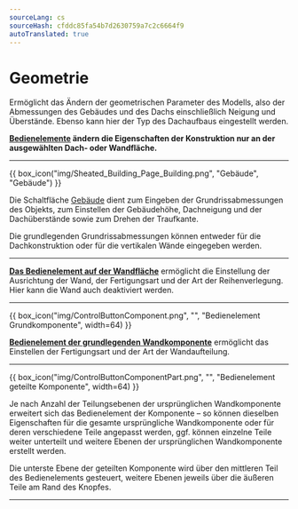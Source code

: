 ```yaml
---
sourceLang: cs
sourceHash: cfddc85fa54b7d2630759a7c2c6664f9
autoTranslated: true
---
```


# Geometrie
<p>Ermöglicht das Ändern der geometrischen Parameter des Modells, also der Abmessungen des Gebäudes und des Dachs einschließlich Neigung und Überstände. Ebenso kann hier der Typ des Dachaufbaus eingestellt werden.</p>

<p><b><u>Bedienelemente</u> ändern die Eigenschaften der Konstruktion nur an der ausgewählten Dach- oder Wandfläche.</b></p>

<hr class="main">

{{ box_icon("img/Sheated_Building_Page_Building.png", "Gebäude", "Gebäude") }}

<p>Die Schaltfläche <u>Gebäude</u> dient zum Eingeben der Grundrissabmessungen des Objekts, zum Einstellen der Gebäudehöhe, Dachneigung und der Dachüberstände sowie zum Drehen der Traufkante.</p>
<p>Die grundlegenden Grundrissabmessungen können entweder für die Dachkonstruktion oder für die vertikalen Wände eingegeben werden.</p>

<hr class="main">

<!--{{ box_icon("img/RoofSketchIcon64x64.png", "Dach", "Dach") }}

<p>Die Schaltfläche <u>Dach</u> ermöglicht die Einstellung des Dachaufbaus. Die Art der Dacheindeckung und die Maße der sekundären Dachkonstruktion können über die Schaltfläche <u>Beplankung</u> geändert werden.</p>

<hr class="main">

{{ box_icon("img/WallIcon64x64.png", "Wände", "Wände") }}

<p>Die Schaltfläche <u>Wände</u> ermöglicht es, die Ausrichtung der Wand, die Art der Wandherstellung, das Verlegen der Beplankungsreihen und die Sockelhöhe einzustellen.</p>
<p>Diese Einstellungen können für einzelne Wände mittels entsprechender Bedienelemente angepasst werden.</p>

<hr class="main">

{{ box_icon("img/MainInsert64x64.png", "Wand 2D hinzufügen", "Wand 2D hinzufügen", fontSize=8) }}

<p>Die Schaltfläche <u>Wand 2D hinzufügen</u> ermöglicht es, innere vertikale Wände zur Konstruktion hinzuzufügen und die Eigenschaften der Wände zu bearbeiten.</p>

<hr class="main">

{{ box_icon("img/PvgisIcon64x64.png", "Leistung", "Leistung") }}

<p>
Ermöglicht die Auswertung der potenziellen Leistung der Sonneneinstrahlung auf die einzelnen Dachflächen.
</p>

<p>
...Die Funktion der Schaltfläche <u>Leistung</u> wird für die zukünftige Programmversion vorbereitet...
</p>

<hr class="main">

{{ box_icon("img/Sheated_Building_Page_Bays.png", "Feld", "Feld") }}

<p>Die Schaltfläche <u>Feld</u> ermöglicht es, die Anzahl der Rahmen der primären Tragkonstruktion und die Feldabstände dazwischen bei Beibehaltung der eingestellten Grundrissabmessungen festzulegen.</p>

<hr class="main">

{{ box_icon("img/DimensionLinearIcon64x64.png", "Bemaßung", "Bemaßung") }}

<p>Mit der Schaltfläche <u>Bemaßung</u> können beliebige Grundrissmaße zum Modell hinzugefügt werden.</p>

<hr class="main">

{{ box_icon("img/TapeMeasureIcon64x64.png", "Messen", "Messen") }}

<p>Mit der Schaltfläche <u>Messen</u> können die Abmessungen des Modells überprüft werden.</p>

<hr class="main">

{{ box_icon("img/ControlButton.png", "", "Bedienelement", width=64) }}

<!--<p><b><u>Das Bedienelement auf der Dachfläche</u></b> ermöglicht die Einstellung des Dachaufbaus für einzelne Dachflächen.</p>-->
<p><b><u>Das Bedienelement auf der Wandfläche</u></b> ermöglicht die Einstellung der Ausrichtung der Wand, der Fertigungsart und der Art der Reihenverlegung. Hier kann die Wand auch deaktiviert werden.</p>

<hr class="main">

{{ box_icon("img/ControlButtonComponent.png", "", "Bedienelement Grundkomponente", width=64) }}

<p><b><u>Bedienelement der grundlegenden Wandkomponente</u></b> ermöglicht das Einstellen der Fertigungsart und der Art der Wandaufteilung.</p>

<hr class="main">

{{ box_icon("img/ControlButtonComponentPart.png", "", "Bedienelement geteilte Komponente", width=64) }}

<p>Je nach Anzahl der Teilungsebenen der ursprünglichen Wandkomponente erweitert sich das Bedienelement der Komponente – so können dieselben Eigenschaften für die gesamte ursprüngliche Wandkomponente oder für deren verschiedene Teile angepasst werden, ggf. können einzelne Teile weiter unterteilt und weitere Ebenen der ursprünglichen Wandkomponente erstellt werden.</p>
<p>Die unterste Ebene der geteilten Komponente wird über den mittleren Teil des Bedienelements gesteuert, weitere Ebenen jeweils über die äußeren Teile am Rand des Knopfes.</p>

<hr class="main">

<!-- product: HiStruct Building Configurator -->